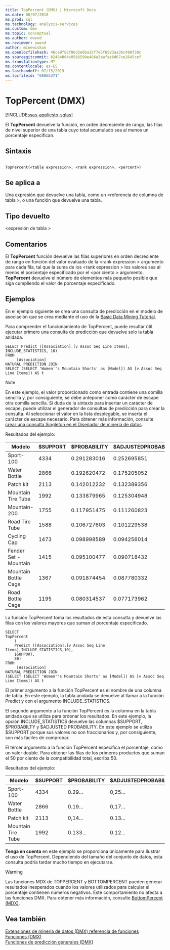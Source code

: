 ```yaml
---
title: TopPercent (DMX) | Microsoft Docs
ms.date: 06/07/2018
ms.prod: sql
ms.technology: analysis-services
ms.custom: dmx
ms.topic: conceptual
ms.author: owend
ms.reviewer: owend
author: minewiskan
ms.openlocfilehash: 46ce9f82f06d2e6ba15f7e5f6583aa36c498f30c
ms.sourcegitcommit: b2464064c0566590e486a3aafae6d67ce2645cef
ms.translationtype: MT
ms.contentlocale: es-ES
ms.lasthandoff: 07/15/2019
ms.locfileid: "68065371"
---
```

# <a name="toppercent-dmx"></a>TopPercent (DMX)
[!INCLUDE[ssas-appliesto-sqlas](../includes/ssas-appliesto-sqlas.md)]

  El **TopPercent** devuelve la función, en orden decreciente de rango, las filas de nivel superior de una tabla cuyo total acumulado sea al menos un porcentaje especifican.  
  
## <a name="syntax"></a>Sintaxis  
  
```  
  
TopPercent(<table expression>, <rank expression>, <percent>)  
```  
  
## <a name="applies-to"></a>Se aplica a  
 Una expresión que devuelve una tabla, como un \<referencia de columna de tabla >, o una función que devuelve una tabla.  
  
## <a name="return-type"></a>Tipo devuelto  
 \<expresión de tabla >  
  
## <a name="remarks"></a>Comentarios  
 El **TopPercent** función devuelve las filas superiores en orden decreciente de rango en función del valor evaluado de la \<rank expression > argumento para cada fila, tal que la suma de los \<rank expression > los valores sea al menos el porcentaje especificado por el \<por ciento > argumento. **TopPercent** devuelve el número de elementos más pequeño posible que siga cumpliendo el valor de porcentaje especificado.  
  
## <a name="examples"></a>Ejemplos  
 En el ejemplo siguiente se crea una consulta de predicción en el modelo de asociación que se crea mediante el uso de la [Basic Data Mining Tutorial](https://msdn.microsoft.com/library/6602edb6-d160-43fb-83c8-9df5dddfeb9c).  
  
 Para comprender el funcionamiento de TopPercent, puede resultar útil ejecutar primero una consulta de predicción que devuelve solo la tabla anidada.  
  
```  
SELECT Predict ([Association].[v Assoc Seq Line Items], INCLUDE_STATISTICS, 10)  
FROM   
     [Association]  
NATURAL PREDICTION JOIN  
SELECT (SELECT 'Women''s Mountain Shorts' as [Model]) AS [v Assoc Seq Line Items]) AS t  
```  
  
> [!NOTE]  
>  En este ejemplo, el valor proporcionado como entrada contiene una comilla sencilla y, por consiguiente, se debe anteponer como carácter de escape otra comilla sencilla. Si duda de la sintaxis para insertar un carácter de escape, puede utilizar el generador de consultas de predicción para crear la consulta. Al seleccionar el valor en la lista desplegable, se inserta el carácter de escape necesario. Para obtener más información, consulte [crear una consulta Singleton en el Diseñador de minería de datos](../analysis-services/data-mining/create-a-singleton-query-in-the-data-mining-designer.md).  
  
 Resultados del ejemplo:  
  
|Modelo|$SUPPORT|$PROBABILITY|$ADJUSTEDPROBABILITY|  
|-----------|--------------|------------------|--------------------------|  
|Sport-100|4334|0.291283016|0.252695851|  
|Water Bottle|2866|0.192620472|0.175205052|  
|Patch kit|2113|0.142012232|0.132389356|  
|Mountain Tire Tube|1992|0.133879965|0.125304948|  
|Mountain-200|1755|0.117951475|0.111260823|  
|Road Tire Tube|1588|0.106727603|0.101229538|  
|Cycling Cap|1473|0.098998589|0.094256014|  
|Fender Set - Mountain|1415|0.095100477|0.090718432|  
|Mountain Bottle Cage|1367|0.091874454|0.087780332|  
|Road Bottle Cage|1195|0.080314537|0.077173962|  
  
 La función TopPercent toma los resultados de esta consulta y devuelve las filas con los valores mayores que suman el porcentaje especificado.  
  
```  
SELECT   
TopPercent  
    (  
    Predict ([Association].[v Assoc Seq Line Items],INCLUDE_STATISTICS,10),  
    $SUPPORT,  
    50)  
FROM   
     [Association]  
NATURAL PREDICTION JOIN  
(SELECT (SELECT 'Women''s Mountain Shorts' as [Model]) AS [v Assoc Seq Line Items]) AS t  
```  
  
 El primer argumento a la función TopPercent es el nombre de una columna de tabla. En este ejemplo, la tabla anidada se devuelve al llamar a la función Predict y con el argumento INCLUDE_STATISTICS.  
  
 El segundo argumento a la función TopPercent es la columna en la tabla anidada que se utiliza para ordenar los resultados. En este ejemplo, la opción INCLUDE_STATISTICS devuelve las columnas $SUPPORT, $PROBABILTY y $ADJUSTED PROBABILITY. En este ejemplo se utiliza $SUPPORT porque sus valores no son fraccionarios y, por consiguiente, son más fáciles de comprobar.  
  
 El tercer argumento a la función TopPercent especifica el porcentaje, como un valor double. Para obtener las filas de los primeros productos que suman el 50 por ciento de la compatibilidad total, escriba 50.  
  
 Resultados del ejemplo:  
  
|Modelo|$SUPPORT|$PROBABILITY|$ADJUSTEDPROBABILITY|  
|-----------|--------------|------------------|--------------------------|  
|Sport-100|4334|0.29...|0,25...|  
|Water Bottle|2866|0.19...|0,17...|  
|Patch kit|2113|0,14...|0.13...|  
|Mountain Tire Tube|1992|0.133...|0.12...|  
  
 **Tenga en cuenta** en este ejemplo se proporciona únicamente para ilustrar el uso de TopPercent. Dependiendo del tamaño del conjunto de datos, esta consulta podría tardar mucho tiempo en ejecutarse.  
  
> [!WARNING]  
>  Las funciones MDX de TOPPERCENT y BOTTOMPERCENT pueden generar resultados inesperados cuando los valores utilizados para calcular el porcentaje contienen números negativos. Este comportamiento no afecta a las funciones DMX. Para obtener más información, consulte [BottomPercent &#40;MDX&#41;](../mdx/bottompercent-mdx.md).  
  
## <a name="see-also"></a>Vea también  
 [Extensiones de minería de datos &#40;DMX&#41; referencia de funciones](../dmx/data-mining-extensions-dmx-function-reference.md)   
 [Funciones &#40;DMX&#41;](../dmx/functions-dmx.md)   
 [Funciones de predicción generales &#40;DMX&#41;](../dmx/general-prediction-functions-dmx.md)  
  
  
